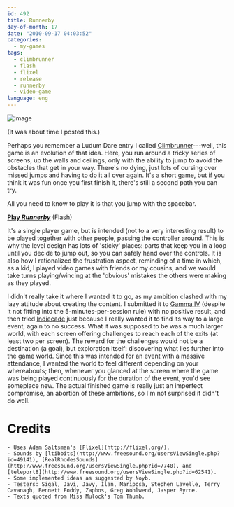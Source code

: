 ```yaml
---
id: 492
title: Runnerby
day-of-month: 17
date: "2010-09-17 04:03:52"
categories:
  - my-games
tags:
  - climbrunner
  - flash
  - flixel
  - release
  - runnerby
  - video-game
language: eng
---
```


![image](/files/2010/09-runnerby/runnerbyscreen.png "Runnerby screenshot")

(It was about time I posted this.)

Perhaps you remember a Ludum Dare entry I called [Climbrunner](/2009/12/climbrunner/)---well, this game is an evolution of that idea. Here, you run around a tricky series of screens, up the walls and ceilings, only with the ability to jump to avoid the obstacles that get in your way. There's no dying, just lots of cursing over missed jumps and having to do it all over again. It's a short game, but if you think it was fun once you first finish it, there's still a second path you can try.

All you need to know to play it is that you jump with the spacebar.

**[Play _Runnerby_](//www.agj.cl/files/games/runnerby/)** (Flash)<!-- more -->

It's a single player game, but is intended (not to a very interesting result) to be played together with other people, passing the controller around. This is why the level design has lots of 'sticky' places: parts that keep you in a loop until you decide to jump out, so you can safely hand over the controls. It is also how I rationalized the frustration aspect, reminding of a time in which, as a kid, I played video games with friends or my cousins, and we would take turns playing/wincing at the 'obvious' mistakes the others were making as they played.

I didn't really take it where I wanted it to go, as my ambition clashed with my lazy attitude about creating the content. I submitted it to [Gamma IV](http://www.kokoromi.org/gamma4/) (despite it not fitting into the 5-minutes-per-session rule) with no positive result, and then tried [Indiecade](http://www.indiecade.com/) just because I really wanted it to find its way to a large event, again to no success. What it was supposed to be was a much larger world, with each screen offering challenges to reach each of the exits (at least two per screen). The reward for the challenges would not be a destination (a goal), but exploration itself: discovering what lies further into the game world. Since this was intended for an event with a massive attendance, I wanted the world to feel different depending on your whereabouts; then, whenever you glanced at the screen where the game was being played continuously for the duration of the event, you'd see someplace new. The actual finished game is really just an imperfect compromise, an abortion of these ambitions, so I'm not surprised it didn't do well.

# Credits

    - Uses Adam Saltsman's [Flixel](http://flixel.org/).
    - Sounds by [ltibbits](http://www.freesound.org/usersViewSingle.php?id=49141), [RealRhodesSounds](http://www.freesound.org/usersViewSingle.php?id=7740), and [teleport8](http://www.freesound.org/usersViewSingle.php?id=62541).
    - Some implemented ideas as suggested by Noyb.
    - Testers: Sigal, Javi, Javy, Ilan, Mariposa, Stephen Lavelle, Terry Cavanagh, Bennett Foddy, Zaphos, Greg Wohlwend, Jasper Byrne.
    - Texts quoted from Miss Mulock's Tom Thumb.
